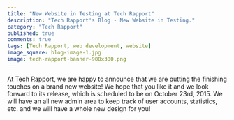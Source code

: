 ```yaml
---
title: "New Website in Testing at Tech Rapport"
description: "Tech Rapport's Blog - New Website in Testing."
category: "Tech Rapport"
published: true
comments: true
tags: [Tech Rapport, web development, website]
image_square: blog-image-1.jpg
image: tech-rapport-banner-900x300.png
---
```


At Tech Rapport, we are happy to announce that we are putting the finishing touches on a brand new website!  We hope that you like it and we look forward to its release, which is scheduled to be on October 23rd, 2015.  We will have an all new admin area to keep track of user accounts, statistics, etc. and we will have a whole new design for you!
